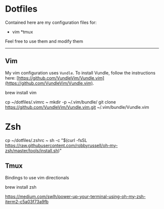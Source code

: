 # Dotfiles

Contained here are my configuration files for:

* vim
*tmux

Feel free to use them and modify them

---

## Vim

My vim configuration uses `Vundle`. To install Vundle, follow the instructions here: [https://github.com/VundleVim/Vundle.vim](https://github.com/VundleVim/Vundle.vim).

brew install vim

cp ~/dotfiles/.vimrc ~
mkdir -p ~/.vim/bundle/
git clone https://github.com/VundleVim/Vundle.vim.git ~/.vim/bundle/Vundle.vim

# Zsh

cp ~/dotfiles/.zshrc ~
sh -c "$(curl -fsSL https://raw.githubusercontent.com/robbyrussell/oh-my-zsh/master/tools/install.sh)"
## Tmux

Bindings to use vim directionals

brew install zsh

https://medium.com/swlh/power-up-your-terminal-using-oh-my-zsh-iterm2-c5a03f73a9fb
